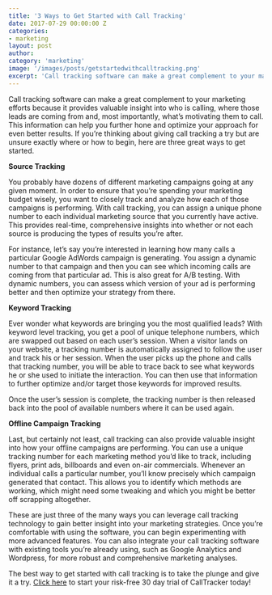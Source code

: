 ```yaml
---
title: '3 Ways to Get Started with Call Tracking'
date: 2017-07-29 00:00:00 Z
categories:
- marketing
layout: post
author:
category: 'marketing'
image: '/images/posts/getstartedwithcalltracking.png'
excerpt: 'Call tracking software can make a great complement to your marketing efforts because it provides valuable insight into who is calling, where those leads are coming from and, most importantly, what’s motivating them to call.'
---
```

Call tracking software can make a great complement to your marketing efforts because it provides valuable insight into who is calling, where those leads are coming from and, most importantly, what’s motivating them to call. This information can help you further hone and optimize your approach for even better results. If you’re thinking about giving call tracking a try but are unsure exactly where or how to begin, here are three great ways to get started.

**Source Tracking**

You probably have dozens of different marketing campaigns going at any given moment. In order to ensure that you’re spending your marketing budget wisely, you want to closely track and analyze how each of those campaigns is performing. With call tracking, you can assign a unique phone number to each individual marketing source that you currently have active. This provides real-time, comprehensive insights into whether or not each source is producing the types of results you’re after.

For instance, let’s say you’re interested in learning how many calls a particular Google AdWords campaign is generating. You assign a dynamic number to that campaign and then you can see which incoming calls are coming from that particular ad. This is also great for A/B testing. With dynamic numbers, you can assess which version of your ad is performing better and then optimize your strategy from there. 

**Keyword Tracking**

Ever wonder what keywords are bringing you the most qualified leads? With keyword level tracking, you get a pool of unique telephone numbers, which are swapped out based on each user’s session. When a visitor lands on your website, a tracking number is automatically assigned to follow the user and track his or her session. When the user picks up the phone and calls that tracking number, you will be able to trace back to see what keywords he or she used to initiate the interaction. You can then use that information to further optimize and/or target those keywords for improved results.

Once the user’s session is complete, the tracking number is then released back into the pool of available numbers where it can be used again. 

**Offline Campaign Tracking**

Last, but certainly not least, call tracking can also provide valuable insight into how your offline campaigns are performing. You can use a unique tracking number for each marketing method you’d like to track, including flyers, print ads, billboards and even on-air commercials. Whenever an individual calls a particular number, you’ll know precisely which campaign generated that contact. This allows you to identify which methods are working, which might need some tweaking and which you might be better off scrapping altogether. 

These are just three of the many ways you can leverage call tracking technology to gain better insight into your marketing strategies. Once you’re comfortable with using the software, you can begin experimenting with more advanced features. You can also integrate your call tracking software with existing tools you’re already using, such as Google Analytics and Wordpress, for more robust and comprehensive marketing analyses. 

The best way to get started with call tracking is to take the plunge and give it a try. [Click here](https://app.calltracker.io/signup/) to start your risk-free 30 day trial of CallTracker today!
